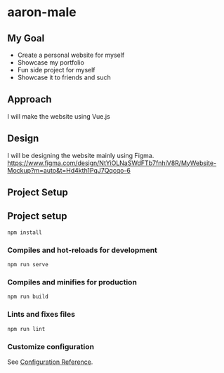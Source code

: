 # aaron-male

## My Goal
- Create a personal website for myself  
- Showcase my portfolio
- Fun side project for myself
- Showcase it to friends and such

## Approach
I will make the website using Vue.js

## Design
I will be designing the website mainly using Figma.
https://www.figma.com/design/NtYiOLNaSWdFTb7fnhiV8R/MyWebsite-Mockup?m=auto&t=Hd4kth1PqJ7Qqcqo-6

## Project Setup

## Project setup
```
npm install
```

### Compiles and hot-reloads for development
```
npm run serve
```

### Compiles and minifies for production
```
npm run build
```

### Lints and fixes files
```
npm run lint
```

### Customize configuration
See [Configuration Reference](https://cli.vuejs.org/config/).
